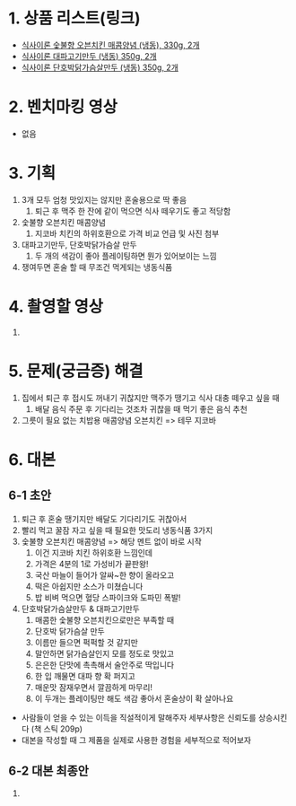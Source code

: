 # 1. 상품 리스트(링크)
- [식사이론 숯불향 오븐치킨 매콤양념 (냉동), 330g, 2개](https://www.coupang.com/vp/products/8700550481?itemId=25273912104&vendorItemId=92269575740&pickType=COU_PICK&q=%EC%8B%9D%EC%82%AC%EC%9D%B4%EB%A1%A0&searchId=26ad30831574366&sourceType=search&itemsCount=36&searchRank=2&rank=2)
- [식사이론 대파고기만두 (냉동) 350g, 2개](https://www.coupang.com/vp/products/8338337270?itemId=24078533447&vendorItemId=91098160113&pickType=COU_PICK&q=%EC%8B%9D%EC%82%AC%EC%9D%B4%EB%A1%A0+%EB%A7%8C%EB%91%90&searchId=a217f5122152323&sourceType=search&itemsCount=36&searchRank=0&rank=0)
- [식사이론 단호박닭가슴살만두 (냉동) 350g, 2개](https://www.coupang.com/vp/products/8338337282?itemId=24078533472&vendorItemId=91098160136&q=%EC%8B%9D%EC%82%AC%EC%9D%B4%EB%A1%A0+%EB%A7%8C%EB%91%90&searchId=a217f5122152323&sourceType=search&itemsCount=36&searchRank=14&rank=14)

# 2. 벤치마킹 영상
- 없음

# 3. 기획
1. 3개 모두 엄청 맛있지는 않지만 혼술용으로 딱 좋음
	1. 퇴근 후 맥주 한 잔에 같이 먹으면 식사 떼우기도 좋고 적당함
2. 숯불향 오븐치킨 매콤양념
	1. 지코바 치킨의 하위호환으로 가격 비교 언급 및 사진 첨부
3. 대파고기만두, 단호박닭가슴살 만두
	1. 두 개의 색감이 좋아 플레이팅하면 뭔가 있어보이는 느낌
4. 쟁여두면 혼술 할 때 무조건 먹게되는 냉동식품


# 4. 촬영할 영상
1. 

# 5. 문제(궁금증) 해결
1. 집에서 퇴근 후 접시도 꺼내기 귀찮지만 맥주가 땡기고 식사 대충 떼우고 싶을 때
	1. 배달 음식 주문 후 기다리는 것조차 귀찮을 때 먹기 좋은 음식 추천
2. 그릇이 필요 없는 치밥용 매콤양념 오븐치킨 => 테무 지코바

# 6. 대본

## 6-1 초안
1. 퇴근 후 혼술 땡기지만 배달도 기다리기도 귀찮아서
2. 빨리 먹고 꿀잠 자고 싶을 때 필요한 맛도리 냉동식품 3가지
3. 숯불향 오븐치킨 매콤양념 => 해당 멘트 없이 바로 시작
	1. 이건 지코바 치킨 하위호환 느낌인데
	2. 가격은 4분의 1로 가성비가 끝판왕!
	3. 국산 마늘이 들어가 알싸~한 향이 올라오고
	4. 떡은 아쉽지만 소스가 미쳤습니다
	5. 밥 비벼 먹으면 혈당 스파이크와 도파민 폭발!
4. 단호박닭가슴살만두 & 대파고기만두
	1. 매콤한 숯불향 오븐치킨으로만은 부족할 때
	2. 단호박 닭가슴살 만두
	3. 이름만 들으면 퍽퍽할 것 같지만
	4. 말안하면 닭가슴살인지 모를 정도로 맛있고
	5. 은은한 단맛에 촉촉해서 술안주로 딱입니다
	6. 한 입 깨물면 대파 향 확 퍼지고
	7. 매운맛 잠재우면서 깔끔하게 마무리!
	8. 이 두개는 플레이팅만 해도 색감 좋아서 혼술상이 확 살아나요

- 사람들이 얻을 수 있는 이득을 직설적이게 말해주자
세부사항은 신뢰도를 상승시킨다 (책 스틱 209p)
- 대본을 작성할 때 그 제품을 실제로 사용한 경험을 세부적으로 적어보자

## 6-2 대본 최종안
1. 
